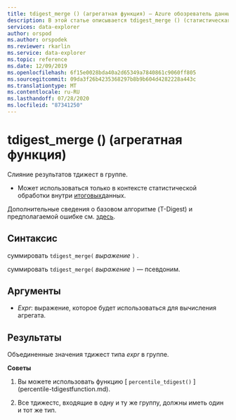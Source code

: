 ```yaml
---
title: tdigest_merge () (агрегатная функция) — Azure обозреватель данных | Документация Майкрософт
description: В этой статье описывается tdigest_merge () (статистическая функция) в обозреватель данных Azure.
services: data-explorer
author: orspod
ms.author: orspodek
ms.reviewer: rkarlin
ms.service: data-explorer
ms.topic: reference
ms.date: 12/09/2019
ms.openlocfilehash: 6f15e0028bda40a2d65349a7840861c9060ff805
ms.sourcegitcommit: 09da3f26b4235368297b8b9b604d4282228a443c
ms.translationtype: MT
ms.contentlocale: ru-RU
ms.lasthandoff: 07/28/2020
ms.locfileid: "87341250"
---
```

# <a name="tdigest_merge-aggregation-function"></a>tdigest_merge () (агрегатная функция)

Слияние результатов тдижест в группе. 

* Может использоваться только в контексте статистической обработки внутри [итоговых](summarizeoperator.md)данных.

Дополнительные сведения о базовом алгоритме (T-Digest) и предполагаемой ошибке см. [здесь](percentiles-aggfunction.md#estimation-error-in-percentiles).

## <a name="syntax"></a>Синтаксис

суммировать `tdigest_merge(` *выражение* `)` .

суммировать `tdigest_merge(` *выражение* `)` — псевдоним.

## <a name="arguments"></a>Аргументы

* *Expr*: выражение, которое будет использоваться для вычисления агрегата. 

## <a name="returns"></a>Результаты

Объединенные значения тдижест типа *expr* в группе.
 

**Советы**

1) Вы можете использовать функцию [ `percentile_tdigest()` ] (percentile-tdigestfunction.md).

2) Все тдижестс, входящие в одну и ту же группу, должны иметь один и тот же тип.